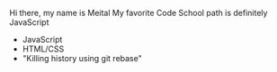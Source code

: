 Hi there, my name is Meital
My favorite Code School path is definitely JavaScript
* JavaScript
* HTML/CSS
* "Killing history using git rebase"
